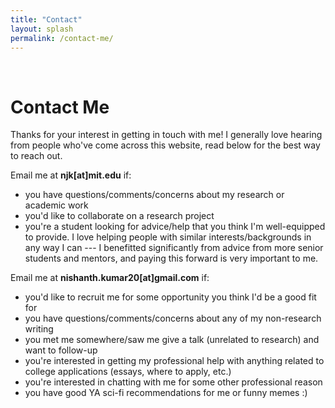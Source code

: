 ```yaml
---
title: "Contact"
layout: splash
permalink: /contact-me/
---
```

<br>

# Contact Me

Thanks for your interest in getting in touch with me! I generally love hearing from people who've come across this website, read below for the best way to reach out.

Email me at **njk[at]mit.edu** if:
- you have questions/comments/concerns about my research or academic work
- you'd like to collaborate on a research project
- you're a student looking for advice/help that you think I'm well-equipped to provide. I love helping people with similar interests/backgrounds in any way I can --- I benefitted significantly from advice from more senior students and mentors, and paying this forward is very important to me.

Email me at **nishanth.kumar20[at]gmail.com** if:
- you'd like to recruit me for some opportunity you think I'd be a good fit for
- you have questions/comments/concerns about any of my non-research writing
- you met me somewhere/saw me give a talk (unrelated to research) and want to follow-up
- you're interested in getting my professional help with anything related to college applications (essays, where to apply, etc.)
- you're interested in chatting with me for some other professional reason
- you have good YA sci-fi recommendations for me or funny memes :)